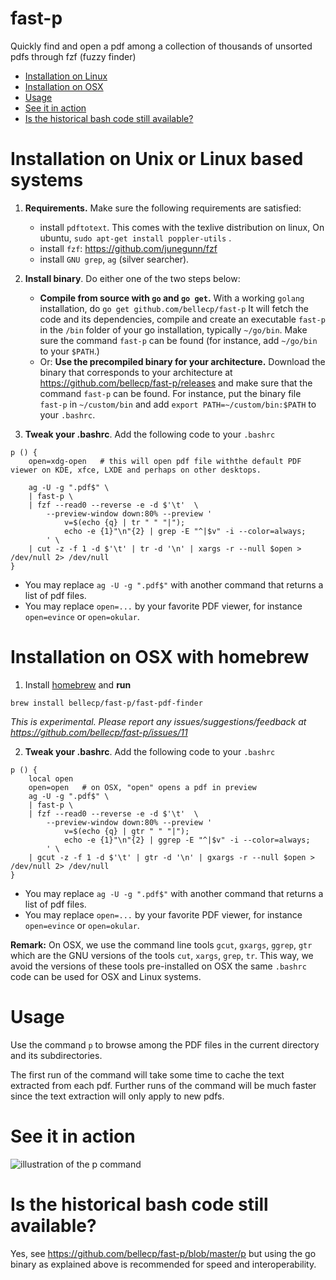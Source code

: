 # fast-p

Quickly find and open a pdf among a collection of thousands of unsorted pdfs through fzf (fuzzy finder)

- [Installation on Linux](#installation-on-unix-or-linux-based-systems)
- [Installation on OSX](#installation-on-osx-with-homebrew)
- [Usage](#usage)
- [See it in action](#see-it-in-action)
- [Is the historical bash code still available?](#is-the-historical-bash-code-still-available)

# Installation on Unix or Linux based systems

1. __Requirements.__ Make sure the following requirements are satisfied:
    - install ``pdftotext``. This comes with the texlive distribution on linux,
    On ubuntu, ``sudo apt-get install poppler-utils`` . 
    - install ``fzf``: https://github.com/junegunn/fzf
    - install ``GNU grep``,  ``ag`` (silver searcher).

2. __Install binary__. Do either one of the two steps below:
    - __Compile from source with ``go`` and ``go get``.__
    With a working ``golang`` installation, do 
    ```go get github.com/bellecp/fast-p```
    It will fetch the code and its dependencies,
    compile and create an executable ``fast-p`` in the ``/bin`` folder of your go
    installation, typically ``~/go/bin``. Make sure the command ``fast-p`` can be
    found (for instance, add ``~/go/bin`` to your ``$PATH``.)
    - Or: __Use the precompiled binary for your architecture.__ Download the binary that corresponds to your
    architecture at https://github.com/bellecp/fast-p/releases and make sure that
    the command ``fast-p`` can be found. For instance,
    put the binary file ``fast-p`` in ``~/custom/bin`` and add ``export
    PATH=~/custom/bin:$PATH`` to your ``.bashrc``.

3. __Tweak your .bashrc__. Add the following code to your ``.bashrc``
```
p () {
    open=xdg-open   # this will open pdf file withthe default PDF viewer on KDE, xfce, LXDE and perhaps on other desktops.

    ag -U -g ".pdf$" \
    | fast-p \
    | fzf --read0 --reverse -e -d $'\t'  \
        --preview-window down:80% --preview '
            v=$(echo {q} | tr " " "|"); 
            echo -e {1}"\n"{2} | grep -E "^|$v" -i --color=always;
        ' \
    | cut -z -f 1 -d $'\t' | tr -d '\n' | xargs -r --null $open > /dev/null 2> /dev/null
}

```
- You may replace ``ag -U -g ".pdf$"`` with another command that returns a list of pdf files.
- You may replace ``open=...`` by your favorite PDF viewer, for instance ``open=evince`` or ``open=okular``.

# Installation on OSX with homebrew

1. Install [homebrew](https://brew.sh/) and  __run__
```
brew install bellecp/fast-p/fast-pdf-finder
```
_This is experimental. Please report any issues/suggestions/feedback at <https://github.com/bellecp/fast-p/issues/11>_


2. __Tweak your .bashrc__. Add the following code to your ``.bashrc``
```
p () {
    local open
    open=open   # on OSX, "open" opens a pdf in preview
    ag -U -g ".pdf$" \
    | fast-p \
    | fzf --read0 --reverse -e -d $'\t'  \
        --preview-window down:80% --preview '
            v=$(echo {q} | gtr " " "|"); 
            echo -e {1}"\n"{2} | ggrep -E "^|$v" -i --color=always;
        ' \
    | gcut -z -f 1 -d $'\t' | gtr -d '\n' | gxargs -r --null $open > /dev/null 2> /dev/null
}

```
- You may replace ``ag -U -g ".pdf$"`` with another command that returns a list of pdf files.
- You may replace ``open=...`` by your favorite PDF viewer, for instance ``open=evince`` or ``open=okular``.

__Remark:__ On OSX, we use the command line tools ``gcut``, ``gxargs``, ``ggrep``, ``gtr`` which are the GNU versions
of the tools ``cut``, ``xargs``, ``grep``, ``tr``. This way, we avoid the versions of these tools pre-installed on OSX
the same ``.bashrc`` code can be used for OSX and Linux systems.

# Usage

Use the command ``p`` to browse among the PDF files in the current directory and its subdirectories.

The first run of the command will take some time to cache the text extracted from each pdf. Further runs of the command will be much faster since the text extraction will only apply to new pdfs.

# See it in action

![illustration of the p command](https://user-images.githubusercontent.com/1019692/34446795-12229072-ecac-11e7-856a-ec0df0de60ae.gif)


# Is the historical bash code still available?

Yes, see https://github.com/bellecp/fast-p/blob/master/p but using the go binary as explained above is recommended for speed and interoperability.

